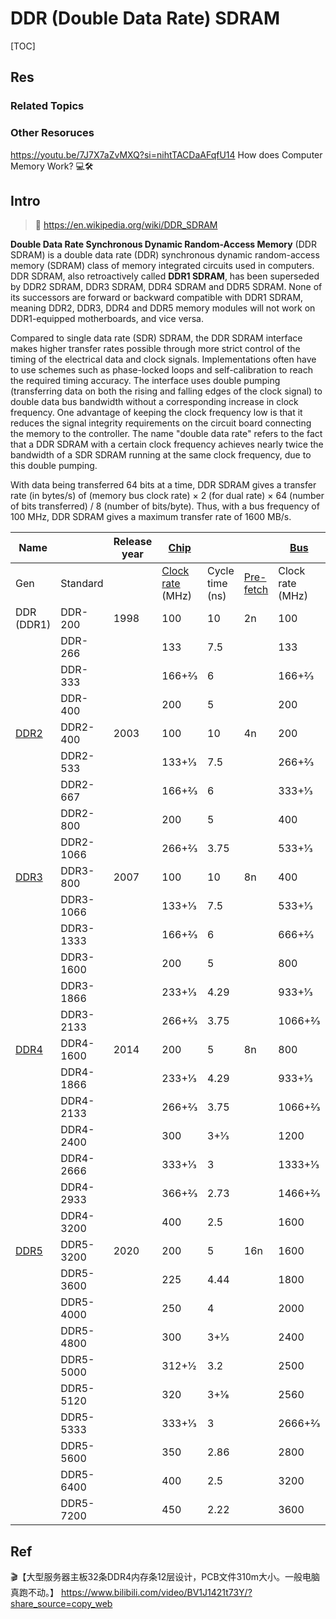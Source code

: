 # DDR (Double Data Rate) SDRAM

[TOC]



## Res
### Related Topics


### Other Resoruces
https://youtu.be/7J7X7aZvMXQ?si=nihtTACDaAFqfU14
How does Computer Memory Work? 💻🛠



## Intro
> 🔗 https://en.wikipedia.org/wiki/DDR_SDRAM

**Double Data Rate Synchronous Dynamic Random-Access Memory** (DDR SDRAM) is a double data rate (DDR) synchronous dynamic random-access memory (SDRAM) class of memory integrated circuits used in computers. DDR SDRAM, also retroactively called **DDR1 SDRAM**, has been superseded by DDR2 SDRAM, DDR3 SDRAM, DDR4 SDRAM and DDR5 SDRAM. None of its successors are forward or backward compatible with DDR1 SDRAM, meaning DDR2, DDR3, DDR4 and DDR5 memory modules will not work on DDR1-equipped motherboards, and vice versa.

Compared to single data rate (SDR) SDRAM, the DDR SDRAM interface makes higher transfer rates possible through more strict control of the timing of the electrical data and clock signals. Implementations often have to use schemes such as phase-locked loops and self-calibration to reach the required timing accuracy. The interface uses double pumping (transferring data on both the rising and falling edges of the clock signal) to double data bus bandwidth without a corresponding increase in clock frequency. One advantage of keeping the clock frequency low is that it reduces the signal integrity requirements on the circuit board connecting the memory to the controller. The name "double data rate" refers to the fact that a DDR SDRAM with a certain clock frequency achieves nearly twice the bandwidth of a SDR SDRAM running at the same clock frequency, due to this double pumping.

With data being transferred 64 bits at a time, DDR SDRAM gives a transfer rate (in bytes/s) of (memory bus clock rate) × 2 (for dual rate) × 64 (number of bits transferred) / 8 (number of bits/byte). Thus, with a bus frequency of 100 MHz, DDR SDRAM gives a maximum transfer rate of 1600 MB/s.

| Name                                                          |           | Release year | [Chip](https://en.wikipedia.org/wiki/Chip_\(computing\) "Chip (computing)")    |                      |                                                                                    | [Bus](https://en.wikipedia.org/wiki/Bus_\(computing\) "Bus (computing)") |                                                                                                                                                       |                                                                                                        | [Voltage](https://en.wikipedia.org/wiki/Voltage "Voltage") (V) | Pins                                                             |                                                                         |     |     |
| ------------------------------------------------------------- | --------- | ------------ | ------------------------------------------------------------------------------ | -------------------- | ---------------------------------------------------------------------------------- | ------------------------------------------------------------------------ | ----------------------------------------------------------------------------------------------------------------------------------------------------- | ------------------------------------------------------------------------------------------------------ | -------------------------------------------------------------- | ---------------------------------------------------------------- | ----------------------------------------------------------------------- | --- | --- |
| Gen                                                           | Standard  |              | [Clock rate](https://en.wikipedia.org/wiki/Clock_rate "Clock rate")  <br>(MHz) | Cycle time  <br>(ns) | [Pre-  <br>fetch](https://en.wikipedia.org/wiki/Prefetch_buffer "Prefetch buffer") | Clock rate  <br>(MHz)                                                    | [Transfer rate](https://en.wikipedia.org/wiki/Transfer_\(computing\) "Transfer (computing)")  <br>([MT/s](https://en.wikipedia.org/wiki/MT/s "MT/s")) | [Bandwidth](https://en.wikipedia.org/wiki/Bandwidth_\(computing\) "Bandwidth (computing)")  <br>(MB/s) | [DIMM](https://en.wikipedia.org/wiki/DIMM "DIMM")              | [SO-  <br>DIMM](https://en.wikipedia.org/wiki/SO-DIMM "SO-DIMM") | [Micro-  <br>DIMM](https://en.wikipedia.org/wiki/MicroDIMM "MicroDIMM") |     |     |
| DDR (DDR1)                                                    | DDR-200   | 1998         | 100                                                                            | 10                   | 2n                                                                                 | 100                                                                      | 200                                                                                                                                                   | 1600                                                                                                   | 2.5                                                            | 184                                                              | 200                                                                     | 172 |     |
|                                                               | DDR-266   |              | 133                                                                            | 7.5                  |                                                                                    | 133                                                                      | 266                                                                                                                                                   | 2133+1⁄3                                                                                               |                                                                |                                                                  |                                                                         |     |     |
|                                                               | DDR-333   |              | 166+2⁄3                                                                        | 6                    |                                                                                    | 166+2⁄3                                                                  | 333                                                                                                                                                   | 2666+2⁄3                                                                                               |                                                                |                                                                  |                                                                         |     |     |
|                                                               | DDR-400   |              | 200                                                                            | 5                    |                                                                                    | 200                                                                      | 400                                                                                                                                                   | 3200                                                                                                   | 2.6                                                            |                                                                  |                                                                         |     |     |
| [DDR2](https://en.wikipedia.org/wiki/DDR2_SDRAM "DDR2 SDRAM") | DDR2-400  | 2003         | 100                                                                            | 10                   | 4n                                                                                 | 200                                                                      | 400                                                                                                                                                   | 3200                                                                                                   | 1.8                                                            | 240                                                              | 200                                                                     | 214 |     |
|                                                               | DDR2-533  |              | 133+1⁄3                                                                        | 7.5                  |                                                                                    | 266+2⁄3                                                                  | 533+1⁄3                                                                                                                                               | 4266+2⁄3                                                                                               |                                                                |                                                                  |                                                                         |     |     |
|                                                               | DDR2-667  |              | 166+2⁄3                                                                        | 6                    |                                                                                    | 333+1⁄3                                                                  | 666+2⁄3                                                                                                                                               | 5333+1⁄3                                                                                               |                                                                |                                                                  |                                                                         |     |     |
|                                                               | DDR2-800  |              | 200                                                                            | 5                    |                                                                                    | 400                                                                      | 800                                                                                                                                                   | 6400                                                                                                   |                                                                |                                                                  |                                                                         |     |     |
|                                                               | DDR2-1066 |              | 266+2⁄3                                                                        | 3.75                 |                                                                                    | 533+1⁄3                                                                  | 1066+2⁄3                                                                                                                                              | 8533+1⁄3                                                                                               |                                                                |                                                                  |                                                                         |     |     |
| [DDR3](https://en.wikipedia.org/wiki/DDR3_SDRAM "DDR3 SDRAM") | DDR3-800  | 2007         | 100                                                                            | 10                   | 8n                                                                                 | 400                                                                      | 800                                                                                                                                                   | 6400                                                                                                   | 1.5/1.35                                                       | 240                                                              | 204                                                                     | 214 |     |
|                                                               | DDR3-1066 |              | 133+1⁄3                                                                        | 7.5                  |                                                                                    | 533+1⁄3                                                                  | 1066+2⁄3                                                                                                                                              | 8533+1⁄3                                                                                               |                                                                |                                                                  |                                                                         |     |     |
|                                                               | DDR3-1333 |              | 166+2⁄3                                                                        | 6                    |                                                                                    | 666+2⁄3                                                                  | 1333+1⁄3                                                                                                                                              | 10600+2⁄3                                                                                              |                                                                |                                                                  |                                                                         |     |     |
|                                                               | DDR3-1600 |              | 200                                                                            | 5                    |                                                                                    | 800                                                                      | 1600                                                                                                                                                  | 12800                                                                                                  |                                                                |                                                                  |                                                                         |     |     |
|                                                               | DDR3-1866 |              | 233+1⁄3                                                                        | 4.29                 |                                                                                    | 933+1⁄3                                                                  | 1866+2⁄3                                                                                                                                              | 14933+1⁄3                                                                                              |                                                                |                                                                  |                                                                         |     |     |
|                                                               | DDR3-2133 |              | 266+2⁄3                                                                        | 3.75                 |                                                                                    | 1066+2⁄3                                                                 | 2133+1⁄3                                                                                                                                              | 17066+2⁄3                                                                                              |                                                                |                                                                  |                                                                         |     |     |
| [DDR4](https://en.wikipedia.org/wiki/DDR4_SDRAM "DDR4 SDRAM") | DDR4-1600 | 2014         | 200                                                                            | 5                    | 8n                                                                                 | 800                                                                      | 1600                                                                                                                                                  | 12800                                                                                                  | 1.2/1.05                                                       | 288                                                              | 260                                                                     | -   |     |
|                                                               | DDR4-1866 |              | 233+1⁄3                                                                        | 4.29                 |                                                                                    | 933+1⁄3                                                                  | 1866+2⁄3                                                                                                                                              | 14933+1⁄3                                                                                              |                                                                |                                                                  |                                                                         |     |     |
|                                                               | DDR4-2133 |              | 266+2⁄3                                                                        | 3.75                 |                                                                                    | 1066+2⁄3                                                                 | 2133+1⁄3                                                                                                                                              | 17066+2⁄3                                                                                              |                                                                |                                                                  |                                                                         |     |     |
|                                                               | DDR4-2400 |              | 300                                                                            | 3+1⁄3                |                                                                                    | 1200                                                                     | 2400                                                                                                                                                  | 19200                                                                                                  |                                                                |                                                                  |                                                                         |     |     |
|                                                               | DDR4-2666 |              | 333+1⁄3                                                                        | 3                    |                                                                                    | 1333+1⁄3                                                                 | 2666+2⁄3                                                                                                                                              | 21333+1⁄3                                                                                              |                                                                |                                                                  |                                                                         |     |     |
|                                                               | DDR4-2933 |              | 366+2⁄3                                                                        | 2.73                 |                                                                                    | 1466+2⁄3                                                                 | 2933+1⁄3                                                                                                                                              | 23466+2⁄3                                                                                              |                                                                |                                                                  |                                                                         |     |     |
|                                                               | DDR4-3200 |              | 400                                                                            | 2.5                  |                                                                                    | 1600                                                                     | 3200                                                                                                                                                  | 25600                                                                                                  |                                                                |                                                                  |                                                                         |     |     |
| [DDR5](https://en.wikipedia.org/wiki/DDR5_SDRAM "DDR5 SDRAM") | DDR5-3200 | 2020         | 200                                                                            | 5                    | 16n                                                                                | 1600                                                                     | 3200                                                                                                                                                  | 25600                                                                                                  | 1.1                                                            | 288                                                              | 262                                                                     |     |     |
|                                                               | DDR5-3600 |              | 225                                                                            | 4.44                 |                                                                                    | 1800                                                                     | 3600                                                                                                                                                  | 28800                                                                                                  |                                                                |                                                                  |                                                                         |     |     |
|                                                               | DDR5-4000 |              | 250                                                                            | 4                    |                                                                                    | 2000                                                                     | 4000                                                                                                                                                  | 32000                                                                                                  |                                                                |                                                                  |                                                                         |     |     |
|                                                               | DDR5-4800 |              | 300                                                                            | 3+1⁄3                |                                                                                    | 2400                                                                     | 4800                                                                                                                                                  | 38400                                                                                                  |                                                                |                                                                  |                                                                         |     |     |
|                                                               | DDR5-5000 |              | 312+1⁄2                                                                        | 3.2                  |                                                                                    | 2500                                                                     | 5000                                                                                                                                                  | 40000                                                                                                  |                                                                |                                                                  |                                                                         |     |     |
|                                                               | DDR5-5120 |              | 320                                                                            | 3+1⁄8                |                                                                                    | 2560                                                                     | 5120                                                                                                                                                  | 40960                                                                                                  |                                                                |                                                                  |                                                                         |     |     |
|                                                               | DDR5-5333 |              | 333+1⁄3                                                                        | 3                    |                                                                                    | 2666+2⁄3                                                                 | 5333+1⁄3                                                                                                                                              | 42666+2⁄3                                                                                              |                                                                |                                                                  |                                                                         |     |     |
|                                                               | DDR5-5600 |              | 350                                                                            | 2.86                 |                                                                                    | 2800                                                                     | 5600                                                                                                                                                  | 44800                                                                                                  |                                                                |                                                                  |                                                                         |     |     |
|                                                               | DDR5-6400 |              | 400                                                                            | 2.5                  |                                                                                    | 3200                                                                     | 6400                                                                                                                                                  | 51200                                                                                                  |                                                                |                                                                  |                                                                         |     |     |
|                                                               | DDR5-7200 |              | 450                                                                            | 2.22                 |                                                                                    | 3600                                                                     | 7200                                                                                                                                                  | 57600                                                                                                  |                                                                |                                                                  |                                                                         |     |     |



## Ref
🎬【大型服务器主板32条DDR4内存条12层设计，PCB文件310m大小。一般电脑真跑不动。】 https://www.bilibili.com/video/BV1J1421t73Y/?share_source=copy_web
